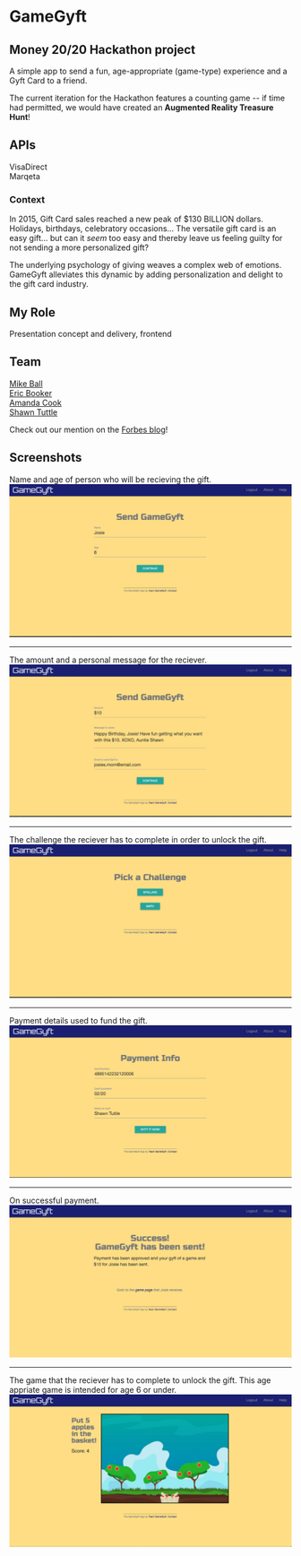# GameGyft
## Money 20/20 Hackathon project
A simple app to send a fun, age-appropriate (game-type) experience and a Gyft Card to a friend.

The current iteration for the Hackathon features a counting game -- if time had permitted, we would have created an **Augmented Reality Treasure Hunt**!

## APIs
VisaDirect  
Marqeta  

### Context
In 2015, Gift Card sales reached a new peak of $130 BILLION dollars. Holidays, birthdays, celebratory occasions… The versatile gift card is an easy gift... but can it *seem* too easy and thereby leave us feeling guilty for not sending a more personalized gift?   

The underlying psychology of giving weaves a complex web of emotions. GameGyft alleviates this dynamic by adding personalization and delight to the gift card industry.

## My Role
Presentation concept and delivery, frontend  

## Team
[Mike Ball](https://github.com/mikeball)  
[Eric Booker](https://github.com/ericbooker12)  
[Amanda Cook](https://github.com/AmandaWouldGo)  
[Shawn Tuttle](https://github.com/ShawnTe)  

Check out our mention on the [Forbes blog](http://bit.ly/2f1NMGT)!

## Screenshots

Name and age of person who will be recieving the gift.
![Initial screen](public/screenshots/SendGyft.png "Initial screen")

---
The amount and a personal message for the reciever.
![Amount and personal message](public/screenshots/SendGyft2.png "Amount and personal message")

---
The challenge the reciever has to complete in order to unlock the gift.
![Pick A Challenge](public/screenshots/PickChallenge.png "Pick a challenge")

---
Payment details used to fund the gift.
![Payment details](public/screenshots/PaymentInfo.png "Payment details")

---
On successful payment.
![Successful payment](public/screenshots/Success.png "Success page")

---
The game that the reciever has to complete to unlock the gift.
This age appriate game is intended for age 6 or under.
![Apple Game](public/screenshots/Game.png "Apple Game")
